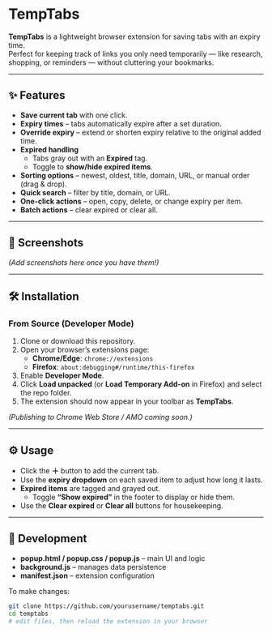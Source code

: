 # TempTabs

**TempTabs** is a lightweight browser extension for saving tabs with an expiry time.  
Perfect for keeping track of links you only need temporarily — like research, shopping, or reminders — without cluttering your bookmarks.

---

## ✨ Features

- **Save current tab** with one click.
- **Expiry times** – tabs automatically expire after a set duration.
- **Override expiry** – extend or shorten expiry relative to the original added time.
- **Expired handling**  
  - Tabs gray out with an **Expired** tag.  
  - Toggle to **show/hide expired items**.
- **Sorting options** – newest, oldest, title, domain, URL, or manual order (drag & drop).
- **Quick search** – filter by title, domain, or URL.
- **One-click actions** – open, copy, delete, or change expiry per item.
- **Batch actions** – clear expired or clear all.

---

## 📸 Screenshots

*(Add screenshots here once you have them!)*

---

## 🛠️ Installation

### From Source (Developer Mode)
1. Clone or download this repository.
2. Open your browser’s extensions page:
   - **Chrome/Edge**: `chrome://extensions`
   - **Firefox**: `about:debugging#/runtime/this-firefox`
3. Enable **Developer Mode**.
4. Click **Load unpacked** (or **Load Temporary Add-on** in Firefox) and select the repo folder.
5. The extension should now appear in your toolbar as **TempTabs**.

*(Publishing to Chrome Web Store / AMO coming soon.)*

---

## ⚙️ Usage

- Click the **＋** button to add the current tab.
- Use the **expiry dropdown** on each saved item to adjust how long it lasts.
- **Expired items** are tagged and grayed out.
  - Toggle **“Show expired”** in the footer to display or hide them.
- Use the **Clear expired** or **Clear all** buttons for housekeeping.

---

## 🚀 Development

- **popup.html / popup.css / popup.js** – main UI and logic
- **background.js** – manages data persistence
- **manifest.json** – extension configuration

To make changes:
```bash
git clone https://github.com/yourusername/temptabs.git
cd temptabs
# edit files, then reload the extension in your browser
